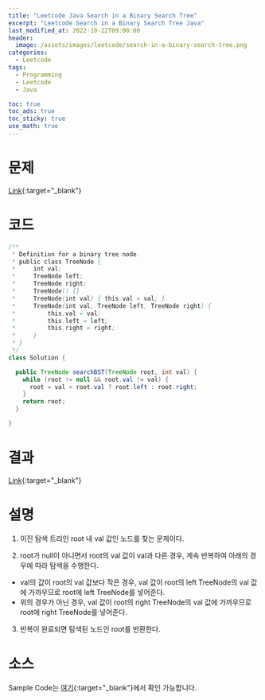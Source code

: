 ```yaml
---
title: "Leetcode Java Search in a Binary Search Tree"
excerpt: "Leetcode Search in a Binary Search Tree Java"
last_modified_at: 2022-10-22T09:00:00
header:
  image: /assets/images/leetcode/search-in-a-binary-search-tree.png
categories:
  - Leetcode
tags:
  - Programming
  - Leetcode
  - Java

toc: true
toc_ads: true
toc_sticky: true
use_math: true
---
```

# 문제
[Link](https://leetcode.com/problems/search-in-a-binary-search-tree){:target="_blank"}

# 코드
```java
/**
 * Definition for a binary tree node.
 * public class TreeNode {
 *     int val;
 *     TreeNode left;
 *     TreeNode right;
 *     TreeNode() {}
 *     TreeNode(int val) { this.val = val; }
 *     TreeNode(int val, TreeNode left, TreeNode right) {
 *         this.val = val;
 *         this.left = left;
 *         this.right = right;
 *     }
 * }
 */
class Solution {

  public TreeNode searchBST(TreeNode root, int val) {
    while (root != null && root.val != val) {
      root = val < root.val ? root.left : root.right;
    }
    return root;
  }

}
```

# 결과
[Link](https://leetcode.com/submissions/detail/827626066/){:target="_blank"}

# 설명
1. 이진 탐색 트리인 root 내 val 값인 노드를 찾는 문제이다.

2. root가 null이 아니면서 root의 val 값이 val과 다른 경우, 계속 반복하여 아래의 경우에 따라 탐색을 수행한다.
- val의 값이 root의 val 값보다 작은 경우, val 값이 root의 left TreeNode의 val 값에 가까우므로 root에 left TreeNode를 넣어준다.
- 위의 경우가 아닌 경우, val 값이 root의 right TreeNode의 val 값에 가까우므로 root에 right TreeNode를 넣어준다.

3. 반복이 완료되면 탐색된 노드인 root를 반환한다.

# 소스
Sample Code는 [여기](https://github.com/GracefulSoul/leetcode/blob/master/src/main/java/gracefulsoul/problems/SearchInABinarySearchTree.java){:target="_blank"}에서 확인 가능합니다.